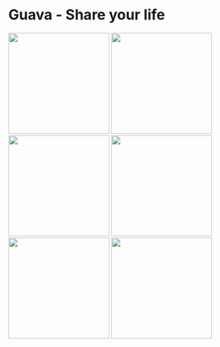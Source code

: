# Guava - Share your life
<p float="left">
  <img src="https://user-images.githubusercontent.com/70803868/131475196-37c00098-41fd-44a1-92fe-5e6ed3513244.png" width="200">
  <img src="https://user-images.githubusercontent.com/70803868/131475186-a11a9d71-d14e-450e-a789-c2545f15503b.png" width="200">
  <img src="https://user-images.githubusercontent.com/70803868/132124567-38cce2c4-751d-4090-bba5-a8c0128dab1e.png" width="200">
   <img src="https://user-images.githubusercontent.com/70803868/131714682-e38be7b6-ea1b-4855-948b-c491b056f941.png" width="200">
  <img src="https://user-images.githubusercontent.com/70803868/131714689-368d220c-5ced-4eb7-9470-3e82df6ddf9e.png" width="200">
  <img src="https://user-images.githubusercontent.com/70803868/132124717-8f1e51a6-c0c4-4394-a509-160d9a56c932.png" width="200">
</p>
<p float="left">
 
</p>







